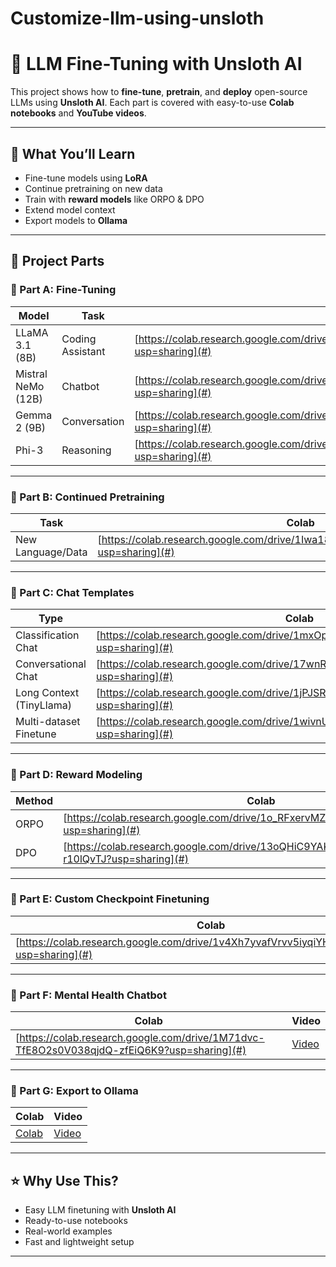 # Customize-llm-using-unsloth
# 🦙 LLM Fine-Tuning with Unsloth AI

This project shows how to **fine-tune**, **pretrain**, and **deploy** open-source LLMs using **Unsloth AI**. Each part is covered with easy-to-use **Colab notebooks** and **YouTube videos**.

---

## 📘 What You’ll Learn

- Fine-tune models using **LoRA**
- Continue pretraining on new data
- Train with **reward models** like ORPO & DPO
- Extend model context
- Export models to **Ollama**

---

## 📁 Project Parts

### 🔹 Part A: Fine-Tuning

| Model              | Task            | Colab     | Video     |
|--------------------|-----------------|-----------|-----------|
| LLaMA 3.1 (8B)     | Coding Assistant| [https://colab.research.google.com/drive/1qNjrvdEJc0INlEG2u5oeHzkTGg6sX_Qx?usp=sharing](#)| [Video](#)|
| Mistral NeMo (12B) | Chatbot         | [https://colab.research.google.com/drive/1PEYGLGUGG2K0q7en__rgBZ90RW-ETHC_?usp=sharing](#)| [Video](#)|
| Gemma 2 (9B)       | Conversation    | [https://colab.research.google.com/drive/1JfA2oa9HuK6HKMqWtnupBY53eqWYHuXd?usp=sharing](#)| [Video](#)|
| Phi-3              | Reasoning       | [https://colab.research.google.com/drive/1Iwa18DqUa9sCTZysgEx56OnfBuCe4Qvc?usp=sharing](#)| [Video](#)|

---

### 🔹 Part B: Continued Pretraining

| Task                | Colab     | Video     |
|---------------------|-----------|-----------|
| New Language/Data   | [https://colab.research.google.com/drive/1Iwa18DqUa9sCTZysgEx56OnfBuCe4Qvc?usp=sharing](#)| [Video](#)|

---

### 🔹 Part C: Chat Templates

| Type                    | Colab     |
|-------------------------|-----------|
| Classification Chat     | [https://colab.research.google.com/drive/1mxOpr2dI5uq4CROJqZMVE_KwlNeVaYFZ?usp=sharing](#)|
| Conversational Chat     | [https://colab.research.google.com/drive/17wnR91ddyu3bm1ykfL6idX2s2DgX4ryB?usp=sharing](#)|
| Long Context (TinyLlama)| [https://colab.research.google.com/drive/1jPJSR6x_LNhEto6D6KCZdwb9F6otXjy-?usp=sharing](#)|
| Multi-dataset Finetune  | [https://colab.research.google.com/drive/1wivnUsvpW1PfJhdA8Z6JJbd32grzNTuy?usp=sharing](#)|

---

### 🔹 Part D: Reward Modeling

| Method | Colab     | Video     |
|--------|-----------|-----------|
| ORPO   | [https://colab.research.google.com/drive/1o_RFxervMZvI9KP1ksXDjKucHufb_iMM?usp=sharing](#)| [Video](#)|
| DPO    | [https://colab.research.google.com/drive/13oQHiC9YAK2WtcH8AB4YXXJ-r10lQvTJ?usp=sharing](#)| [Video](#)|

---

### 🔹 Part E: Custom Checkpoint Finetuning

| Colab     | Video     |
|-----------|-----------|
| [https://colab.research.google.com/drive/1v4Xh7yvafVrvv5iyqiYHhHXauO0LTjp8?usp=sharing](#)| [Video](#)|

---

### 🔹 Part F: Mental Health Chatbot

| Colab     | Video     |
|-----------|-----------|
| [https://colab.research.google.com/drive/1M71dvc-TfE8O2s0V038qjdQ-zfEiQ6K9?usp=sharing](#)| [Video](#)|

---

### 🔹 Part G: Export to Ollama

| Colab     | Video     |
|-----------|-----------|
| [Colab](#)| [Video](#)|

---

## ⭐ Why Use This?

- Easy LLM finetuning with **Unsloth AI**
- Ready-to-use notebooks
- Real-world examples
- Fast and lightweight setup

---

